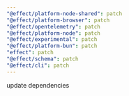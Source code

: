 ```yaml
---
"@effect/platform-node-shared": patch
"@effect/platform-browser": patch
"@effect/opentelemetry": patch
"@effect/platform-node": patch
"@effect/experimental": patch
"@effect/platform-bun": patch
"effect": patch
"@effect/schema": patch
"@effect/cli": patch
---
```


update dependencies
